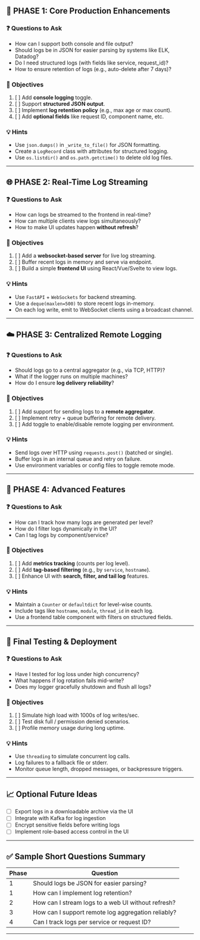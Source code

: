 ## 🔁 PHASE 1: Core Production Enhancements

### ❓ Questions to Ask

* How can I support both console and file output?
* Should logs be in JSON for easier parsing by systems like ELK, Datadog?
* Do I need structured logs (with fields like service, request\_id)?
* How to ensure retention of logs (e.g., auto-delete after 7 days)?

### 🎯 Objectives

1. [ ] Add **console logging** toggle.
2. [ ] Support **structured JSON output**.
3. [ ] Implement **log retention policy** (e.g., max age or max count).
4. [ ] Add **optional fields** like request ID, component name, etc.

### 💡 Hints

* Use `json.dumps()` in `_write_to_file()` for JSON formatting.
* Create a `LogRecord` class with attributes for structured logging.
* Use `os.listdir()` and `os.path.getctime()` to delete old log files.

---

## 🌐 PHASE 2: Real-Time Log Streaming

### ❓ Questions to Ask

* How can logs be streamed to the frontend in real-time?
* How can multiple clients view logs simultaneously?
* How to make UI updates happen **without refresh**?

### 🎯 Objectives

1. [ ] Add a **websocket-based server** for live log streaming.
2. [ ] Buffer recent logs in memory and serve via endpoint.
3. [ ] Build a simple **frontend UI** using React/Vue/Svelte to view logs.

### 💡 Hints

* Use `FastAPI` + `WebSockets` for backend streaming.
* Use a `deque(maxlen=500)` to store recent logs in-memory.
* On each log write, emit to WebSocket clients using a broadcast channel.

---

## ☁️ PHASE 3: Centralized Remote Logging

### ❓ Questions to Ask

* Should logs go to a central aggregator (e.g., via TCP, HTTP)?
* What if the logger runs on multiple machines?
* How do I ensure **log delivery reliability**?

### 🎯 Objectives

1. [ ] Add support for sending logs to a **remote aggregator**.
2. [ ] Implement retry + queue buffering for remote delivery.
3. [ ] Add toggle to enable/disable remote logging per environment.

### 💡 Hints

* Send logs over HTTP using `requests.post()` (batched or single).
* Buffer logs in an internal queue and retry on failure.
* Use environment variables or config files to toggle remote mode.

---

## 🧠 PHASE 4: Advanced Features

### ❓ Questions to Ask

* How can I track how many logs are generated per level?
* How do I filter logs dynamically in the UI?
* Can I tag logs by component/service?

### 🎯 Objectives

1. [ ] Add **metrics tracking** (counts per log level).
2. [ ] Add **tag-based filtering** (e.g., by `service`, `hostname`).
3. [ ] Enhance UI with **search, filter, and tail log** features.

### 💡 Hints

* Maintain a `Counter` or `defaultdict` for level-wise counts.
* Include tags like `hostname`, `module`, `thread_id` in each log.
* Use a frontend table component with filters on structured fields.

---

## 🧪 Final Testing & Deployment

### ❓ Questions to Ask

* Have I tested for log loss under high concurrency?
* What happens if log rotation fails mid-write?
* Does my logger gracefully shutdown and flush all logs?

### 🎯 Objectives

1. [ ] Simulate high load with 1000s of log writes/sec.
2. [ ] Test disk full / permission denied scenarios.
3. [ ] Profile memory usage during long uptime.

### 💡 Hints

* Use `threading` to simulate concurrent log calls.
* Log failures to a fallback file or stderr.
* Monitor queue length, dropped messages, or backpressure triggers.

---

## 📈 Optional Future Ideas

* [ ] Export logs in a downloadable archive via the UI
* [ ] Integrate with Kafka for log ingestion
* [ ] Encrypt sensitive fields before writing logs
* [ ] Implement role-based access control in the UI

---

## ✅ Sample Short Questions Summary

| Phase | Question                                           |
| ----- | -------------------------------------------------- |
| 1     | Should logs be JSON for easier parsing?            |
| 1     | How can I implement log retention?                 |
| 2     | How can I stream logs to a web UI without refresh? |
| 3     | How can I support remote log aggregation reliably? |
| 4     | Can I track logs per service or request ID?        |

---